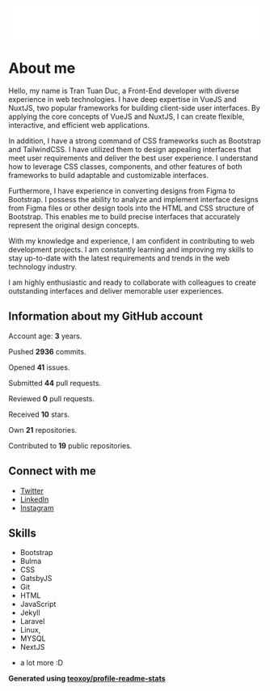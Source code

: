 ![Name](https://raw.githubusercontent.com/tuanductran/tuanductran/master/name.svg)

# About me

Hello, my name is Tran Tuan Duc, a Front-End developer with diverse experience in web technologies. I have deep expertise in VueJS and NuxtJS, two popular frameworks for building client-side user interfaces. By applying the core concepts of VueJS and NuxtJS, I can create flexible, interactive, and efficient web applications.

In addition, I have a strong command of CSS frameworks such as Bootstrap and TailwindCSS. I have utilized them to design appealing interfaces that meet user requirements and deliver the best user experience. I understand how to leverage CSS classes, components, and other features of both frameworks to build adaptable and customizable interfaces.

Furthermore, I have experience in converting designs from Figma to Bootstrap. I possess the ability to analyze and implement interface designs from Figma files or other design tools into the HTML and CSS structure of Bootstrap. This enables me to build precise interfaces that accurately represent the original design concepts.

With my knowledge and experience, I am confident in contributing to web development projects. I am constantly learning and improving my skills to stay up-to-date with the latest requirements and trends in the web technology industry.

I am highly enthusiastic and ready to collaborate with colleagues to create outstanding interfaces and deliver memorable user experiences.

## Information about my GitHub account

Account age: **3** years.

Pushed **2936** commits.

Opened **41** issues.

Submitted **44** pull requests.

Reviewed **0** pull requests.

Received **10** stars.

Own **21** repositories.

Contributed to **19** public repositories.

## Connect with me

- [Twitter](https://twitter.com/tuanducdesigner)
- [LinkedIn](https://www.linkedin.com/in/tuanductran)
- [Instagram](https://www.instagram.com/tuanductran.dev)

## Skills

- Bootstrap
- Bulma
- CSS
- GatsbyJS
- Git
- HTML
- JavaScript
- Jekyll
- Laravel
- Linux,
- MYSQL
- NextJS
+ a lot more :D

**Generated using [teoxoy/profile-readme-stats](https://github.com/marketplace/actions/profile-readme-stats)**
